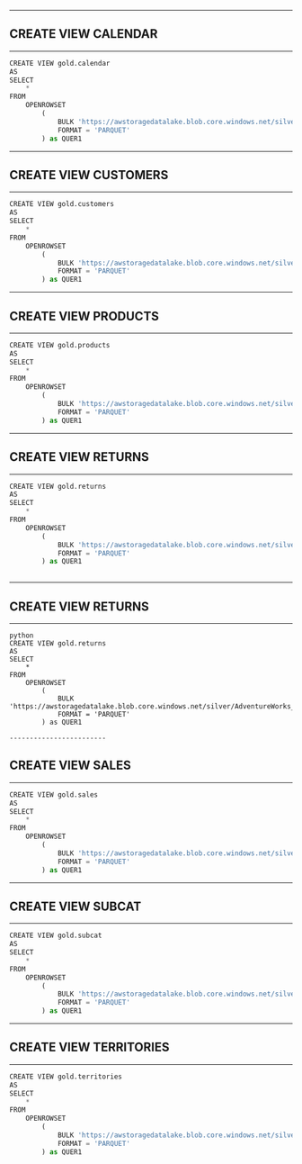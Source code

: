 ------------------------
## CREATE VIEW CALENDAR
------------------------
``` python
CREATE VIEW gold.calendar
AS
SELECT 
    * 
FROM 
    OPENROWSET
        (
            BULK 'https://awstoragedatalake.blob.core.windows.net/silver/AdventureWorks_Calendar/',
            FORMAT = 'PARQUET'
        ) as QUER1

```
------------------------
## CREATE VIEW CUSTOMERS
------------------------

``` python
CREATE VIEW gold.customers
AS
SELECT 
    * 
FROM 
    OPENROWSET
        (
            BULK 'https://awstoragedatalake.blob.core.windows.net/silver/AdventureWorks_Customers/',
            FORMAT = 'PARQUET'
        ) as QUER1


```
------------------------
## CREATE VIEW PRODUCTS
------------------------

``` python
CREATE VIEW gold.products
AS
SELECT 
    * 
FROM 
    OPENROWSET
        (
            BULK 'https://awstoragedatalake.blob.core.windows.net/silver/AdventureWorks_Products/',
            FORMAT = 'PARQUET'
        ) as QUER1

```
------------------------
## CREATE VIEW RETURNS
------------------------
``` python
CREATE VIEW gold.returns
AS
SELECT 
    * 
FROM 
    OPENROWSET
        (
            BULK 'https://awstoragedatalake.blob.core.windows.net/silver/AdventureWorks_Returns/',
            FORMAT = 'PARQUET'
        ) as QUER1
        
```
------------------------
## CREATE VIEW RETURNS
------------------------

```
python
CREATE VIEW gold.returns
AS
SELECT 
    * 
FROM 
    OPENROWSET
        (
            BULK 'https://awstoragedatalake.blob.core.windows.net/silver/AdventureWorks_Returns/',
            FORMAT = 'PARQUET'
        ) as QUER1

```
    ------------------------
## CREATE VIEW SALES
------------------------
``` python 
CREATE VIEW gold.sales
AS
SELECT 
    * 
FROM 
    OPENROWSET
        (
            BULK 'https://awstoragedatalake.blob.core.windows.net/silver/AdventureWorks_Sales/',
            FORMAT = 'PARQUET'
        ) as QUER1

```
------------------------
## CREATE VIEW SUBCAT
------------------------

``` python
CREATE VIEW gold.subcat
AS
SELECT 
    * 
FROM 
    OPENROWSET
        (
            BULK 'https://awstoragedatalake.blob.core.windows.net/silver/AdventureWorks_SUbCategories/',
            FORMAT = 'PARQUET'
        ) as QUER1


```
------------------------
## CREATE VIEW TERRITORIES
------------------------
``` python
CREATE VIEW gold.territories
AS
SELECT 
    * 
FROM 
    OPENROWSET
        (
            BULK 'https://awstoragedatalake.blob.core.windows.net/silver/AdventureWorks_Territories/',
            FORMAT = 'PARQUET'
        ) as QUER1

```

